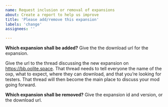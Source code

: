```yaml
---
name: Request inclusion or removal of expansions
about: Create a report to help us improve
title: 'Please add/remove this expansion'
labels: 'change'
assignees: ''

---
```

**Which expansion shall be added?**
Give the the download url for the expansion.

Give the url to the thread discussing the new expansion on https://bb.oolite.space. That thread needs to tell everyone the name of the oxp, what to expect, where they can download, and that you’re looking for testers. That thread will then become the main place to discuss your mod going forward.

**Which expansion shall be removed?**
Give the expansion id and version, or the download url.
